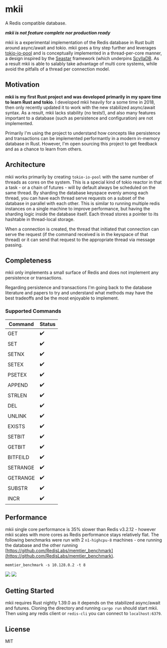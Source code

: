 # mkii

A Redis compatible database.

***mkii is not feature complete nor production ready***

mkii is a experimental implementation of the Redis database in Rust built around async/await and tokio. mkii goes a tiny step further and leverages [tokio-io-pool]([https://github.com/jonhoo/tokio-io-pool](https://github.com/jonhoo/tokio-io-pool)) and is conceptually implemented in a thread-per-core manner, a design inspired by the [Seastar]([http://seastar.io/](http://seastar.io/)) framework (which underpins [ScyllaDB]([https://www.scylladb.com/](https://www.scylladb.com/)). As a result mkii is able to salably take advantage of multi core systems, while avoid the pitfalls of a thread per connection model.

## Motivation

**mkii is my first Rust project and was developed primarily in my spare time to learn Rust and tokio**. I developed mkii heavily for a some time in 2018, then only recently updated it to work with the new stabilized async/await syntax. As a result, mkii lacks stability (no tests!), and also many features important to a database (such as persistence and configuration) are not implemented.

Primarily I'm using the project to understand how concepts like persistence and transactions can be implemented performantly in a modern in-memory database in Rust. However, I'm open sourcing this project to get feedback and as a chance to learn from others.

## Architecture

mkii works primarily by creating `tokio-io-pool` with the same number of threads as cores on the system. This is a special kind of tokio reactor in that a task - or a chain of futures - will by default always be scheduled on the same thread. By sharding the database keyspace evenly among each thread, you can have each thread serve requests on a subset of the database in parallel with each other. This is similar to running multiple redis instances on a single machine to improve performance, but having the sharding logic inside the database itself. Each thread stores a pointer to its hashtable in thread-local storage.

When a connection is created, the thread that initiated that connection can serve the request (if the command received is in the keyspace of that thread) or it can send that request to the appropriate thread via message passing.

## Completeness

mkii only implements a small surface of Redis and does not implement any persistence or transactions.

Regarding persistence and transactions I'm going back to the database literature and papers to try and understand what methods may have the best tradeoffs and be the most enjoyable to implement.

### Supported Commands

| Command | Status |
| ------- | ------ |
| GET	| ✔️|
| SET	| ✔️|
| SETNX	| ✔️|
| SETEX |	✔️|
| PSETEX |	✔️|
| APPEND |	✔️|
| STRLEN |	✔️|
| DEL |	✔️|
| UNLINK |	✔️|
| EXISTS |	✔️|
| SETBIT |	✔️|
| GETBIT |	✔️|
| BITFEILD |	✔️|
| SETRANGE |	✔️|
| GETRANGE |	✔️|
| SUBSTR |	✔️|
| INCR |	✔️|

## Performance

mkii single core performance is 35% slower than Redis v3.2.12 - however mkii scales with more cores as Redis performance stays relatively flat. The following benchmarks were run with 2 `n1-highcpu-8` machines - one running the database and the other running [https://github.com/RedisLabs/memtier_benchmark](https://github.com/RedisLabs/memtier_benchmark).

`memtier_benchmark -s 10.128.0.2 -t 8`

![](Screen_Shot_2019-09-11_at_12-fe96d116-cd50-45ac-8883-69774b18d3bc.57.56_PM.png) ![](Screen_Shot_2019-09-11_at_12-7025dc0c-0ff3-489d-9f17-3d821e4d621f.56.25_PM.png)

## Getting Started

mkii requires Rust nightly 1.39.0 as it depends on the stabilized async/await and futures. Cloning the directory and running `cargo run` should start mkii. Then using any redis client or `redis-cli` you can connect to `localhost:6379`.

## License

MIT